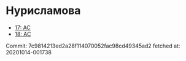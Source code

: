 # Нурисламова
- [17: AC](17.md)
- [18: AC](18.md)

Commit: 7c9814213ed2a28f114070052fac98cd49345ad2
 fetched at: 20201014-001738
